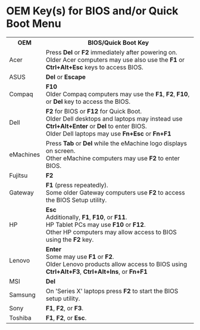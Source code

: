 # **OEM** Key(s) for BIOS and/or Quick Boot Menu 

<table>
<tr>
<th>OEM</th>
<th>BIOS/Quick Boot Key</th>
</tr>

<tr>
<td>Acer</td>
<td>Press <b>Del</b> or <b>F2</b> immediately after powering on.<br>
Older Acer computers may use also use the <b>F1</b> or <b>Ctrl+Alt+Esc</b> keys to access BIOS.</td>
</tr>

<tr>
<td>ASUS</td>
<td><b>Del</b> or <b>Escape</b></td>
</tr>

<tr>
<td>Compaq</td>
<td><b>F10</b><br>
Older Compaq computers may use the <b>F1</b>, <b>F2</b>, <b>F10</b>, or <b>Del</b> key to access the BIOS.</td>
</tr>

<tr>
<td>Dell</td>
<td><b>F2</b> for BIOS or <b>F12</b> for Quick Boot.<br>
Older Dell desktops and laptops may instead use <b>Ctrl+Alt+Enter</b> or <b>Del</b> to enter BIOS.<br>
Older Dell laptops may use <b>Fn+Esc</b> or <b>Fn+F1</b></td>
</tr>

<tr>
<td>eMachines</td>
<td>Press <b>Tab</b> or <b>Del</b> while the eMachine logo displays on screen.<br>
Other eMachine computers may use <b>F2</b> to enter BIOS.</td>
</tr>

<tr>
<td>Fujitsu</td>
<td><b>F2</b></td>
</tr>

<tr>
<td>Gateway</td>
<td><b>F1</b> (press repeatedly).<br>
Some older Gateway computers use <b>F2</b> to access the BIOS Setup utility.</td>
</tr>

<tr>
<td>HP</td>
<td><b>Esc</b><br>
Additionally, <b>F1</b>, <b>F10</b>, or <b>F11</b>.<br>
HP Tablet PCs may use <b>F10</b> or <b>F12</b>.<br>  
Other HP computers may allow access to BIOS using the <b>F2</b> key.</td>
</tr>

<tr>
<td>Lenovo</td>
<td><b>Enter</b><br>
Some may use <b>F1</b> or <b>F2</b>.<br>
Older Lenovo products allow access to BIOS using <b>Ctrl+Alt+F3</b>, <b>Ctrl+Alt+Ins</b>, or <b>Fn+F1</b></td>
</tr>

<tr>
<td>MSI</td>
<td><b>Del</b></td>
</tr>

<tr>
<td>Samsung</td>
<td>On 'Series X' laptops press <b>F2</b> to start the BIOS setup utility. </td>
</tr>

<tr>
<td>Sony</td>
<td><b>F1</b>, <b>F2</b>, or <b>F3</b>.</td>
</tr>

<tr>
<td>Toshiba</td>
<td><b>F1</b>, <b>F2</b>, or <b>Esc</b>.</td>
</tr>

</table>